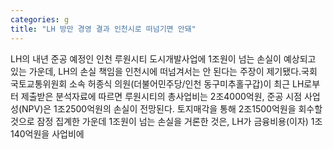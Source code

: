 ```yaml
---
categories: g
title: "LH 방만 경영 결과 인천시로 떠넘기면 안돼"
---
```

LH의 내년 준공 예정인 인천 루원시티 도시개발사업에 1조원이 넘는 손실이 예상되고 있는 가운데, LH의 손실 책임을 인천시에 떠넘겨서는 안 된다는 주장이 제기됐다.국회 국토교통위원회 소속 허종식 의원(더불어민주당/인천 동구미추홀구갑)이 최근 LH로부터 제출받은 분석자료에 따르면 루원시티의 총사업비는 2조4000억원, 준공 시점 사업성(NPV)은 1조2500억원의 손실이 전망된다. 토지매각을 통해 2조1500억원을 회수할 것으로 잠정 집계한 가운데 1조원이 넘는 손실을 거론한 것은, LH가 금융비용(이자) 1조140억원을 사업비에